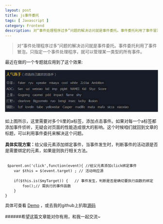 ```yaml
---
layout: post
title: js事件委托
tags: [ Javascript ]
category: Frontend
description: 对“事件处理程序过多”问题的解决访问就是事件委托。事件委托利用了事件冒泡，只指定一个事件处理程序，就可以管理某一类型的所有事件。
---
```

[Demo]: /labs/note/index.html
[hot_players]: /images/hot_players.png

>对“事件处理程序过多”问题的解决访问就是事件委托。事件委托利用了事件冒泡，只指定一个事件处理程序，就可以管理某一类型的所有事件。<br>

最近在做的一个专题就应用到了这个效果:<br><br>
![example][hot_players]<br><br>
如上图所示，这里需要对多个li里的a标签，添加点击事件。如果对每一个a标签都添加事件侦听，无疑会对页面的性能造成很大的影响。这个时候咱们就回到文章的标题，可以利用事件委托来解决这个问题。<br><br>
<b>具体实现方案：</b>给父级元素添加绑定事件，当事件发生时，判断事件的活动源是否是需要绑定的元素，如果是则执行相关方法。<br><br>
	
	 $parent.on('click',function(event){ //给父元素添加click绑定事件
        var $this = $(event.target) ; // 活动响应源

        if($this.is($myTarget)) {	// 事件发生，判断是否是确切要执行函数的绑定
			foo();// 需执行的事件函数		
		}
	}

具体可查看 [Demo] ，或去我的github上扒取[源码](https://github.com/matthew-sun/matthew-sun.github.com/tree/master/labs/note)<br><br>
######希望这篇文章能对你有用，和我一起交流~
